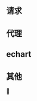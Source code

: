 <!--
 * @Author: tangzhicheng
 * @Date: 2021-03-23 23:32:53
 * @LastEditors: tangzhicheng
 * @LastEditTime: 2021-03-23 23:51:54
 * @Description: file content#
-->


## 请求


## 代理


## echart



## 其他
